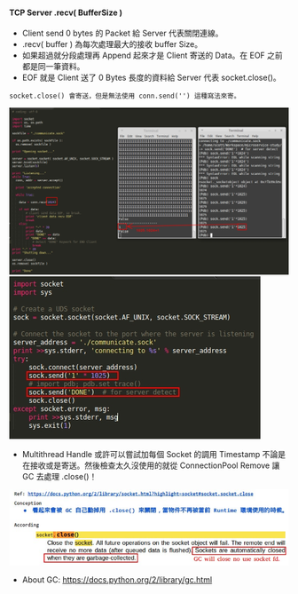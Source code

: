 #### TCP Server .recv( BufferSize )

- Client send 0 bytes 的 Packet 給 Server 代表關閉連線。
- .recv( buffer ) 為每次處理最大的接收 buffer Size。
- 如果超過就分段處理再 Append 起來才是 Client 寄送的 Data。在 EOF 之前都是同一筆資料。
- EOF 就是 Client 送了 0 Bytes 長度的資料給 Server 代表 socket.close()。

```
socket.close() 會寄送，但是無法使用 conn.send('') 這種寫法來寄。
```

![Alt text](https://raw.githubusercontent.com/scott1028/unix-socket-study/master/recv_buffer_size.jpg "Recv Buffer Size")
![Alt text](https://raw.githubusercontent.com/scott1028/unix-socket-study/master/recv_buffer_size_client.jpg "Recv Buffer Size")

- Multithread Handle 或許可以嘗試加每個 Socket 的調用 Timestamp 不論是在接收或是寄送。然後檢查太久沒使用的就從 ConnectionPool Remove 讓 GC 去處理 .close()！

![Alt text](https://raw.githubusercontent.com/scott1028/unix-socket-study/master/socket_close_conception.jpg "Recv Buffer Size")

- About GC: https://docs.python.org/2/library/gc.html
